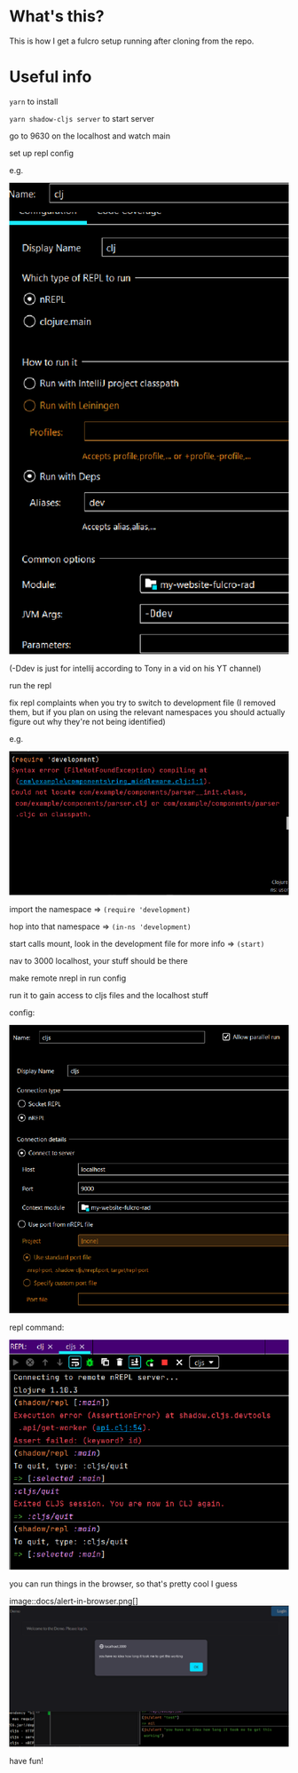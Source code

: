 # What's this?
This is how I get a fulcro setup running after cloning from the repo.

# Useful info

`yarn` to install

`yarn shadow-cljs server` to start server

go to 9630 on the localhost and watch main

set up repl config

e.g.

![clj-setup](img/clj-setup.png)

(-Ddev is just for intellij according to Tony in a vid on his YT channel)

run the repl

fix repl complaints when you try to switch to development file (I removed them, but if you plan on using the relevant namespaces you should actually figure out why they're not being identified)

e.g.

![try-req-ns](img/try-req-ns.png)

import the namespace => `(require 'development)`

hop into that namespace => `(in-ns 'development)`

start calls mount, look in the development file for more info => `(start)`

nav to 3000 localhost, your stuff should be there

make remote nrepl in run config

run it to gain access to cljs files and the localhost stuff

config:

![nrepl-setup](img/nrepl-setup.png)

repl command:

![run-nrepl](img/run-nrepl.png)

you can run things in the browser, so that's pretty cool I guess

image::docs/alert-in-browser.png[]
![alert-in-browser](img/alert-in-browser.png)

have fun!
